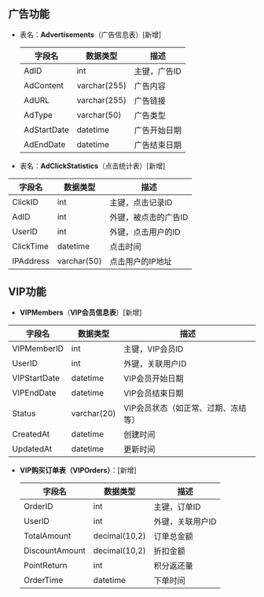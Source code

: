 ## 广告功能
- 表名：**Advertisements**（广告信息表）[新增]
	
	| 字段名      | 数据类型     | 描述         |
	| ----------- | ------------ | ------------ |
	| AdID        | int          | 主键，广告ID |
	| AdContent   | varchar(255) | 广告内容     |
	| AdURL       | varchar(255) | 广告链接     |
	| AdType      | varchar(50)  | 广告类型     |
	| AdStartDate | datetime     | 广告开始日期 |
	| AdEndDate   | datetime     | 广告结束日期 |
	
- 表名：**AdClickStatistics**（点击统计表）[新增]

| 字段名    | 数据类型    | 描述                 |
| --------- | ----------- | -------------------- |
| ClickID   | int         | 主键，点击记录ID     |
| AdID      | int         | 外键，被点击的广告ID |
| UserID    | int         | 外键，点击用户的ID   |
| ClickTime | datetime    | 点击时间             |
| IPAddress | varchar(50) | 点击用户的IP地址     |

## VIP功能

- **VIPMembers**（**VIP会员信息表**）[新增]

| 字段名       | 数据类型    | 描述                                |
| ------------ | ----------- | ----------------------------------- |
| VIPMemberID  | int         | 主键，VIP会员ID                     |
| UserID       | int         | 外键，关联用户ID                    |
| VIPStartDate | datetime    | VIP会员开始日期                     |
| VIPEndDate   | datetime    | VIP会员结束日期                     |
| Status       | varchar(20) | VIP会员状态（如正常、过期、冻结等） |
| CreatedAt    | datetime    | 创建时间                            |
| UpdatedAt    | datetime    | 更新时间                            |

- **VIP购买订单表（VIPOrders）**：[新增]

	| 字段名         | 数据类型      | 描述             |
	| -------------- | ------------- | ---------------- |
	| OrderID        | int           | 主键，订单ID     |
	| UserID         | int           | 外键，关联用户ID |
	| TotalAmount    | decimal(10,2) | 订单总金额       |
	| DiscountAmount | decimal(10,2) | 折扣金额         |
	| PointReturn    | int           | 积分返还量       |
	| OrderTime      | datetime      | 下单时间         |

